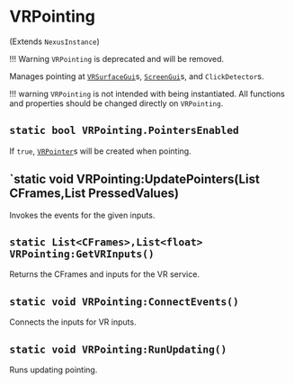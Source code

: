 # VRPointing
(Extends `NexusInstance`)

!!! Warning
    `VRPointing` is deprecated and will be removed.

Manages pointing at [`VRSurfaceGui`](../Container/VRSurfaceGui.md)s,
[`ScreenGui`](../Container/ScreenGui.md)s, and `ClickDetector`s.

!!! warning
    `VRPointing` is not intended with being instantiated. All
    functions and properties should be changed directly on `VRPointing`.

## `static bool VRPointing.PointersEnabled`
If `true`, [`VRPointer`](VRPointer.md)s will be created when
pointing.

## `static void VRPointing:UpdatePointers(List<CFrames> CFrames,List<float> PressedValues)
Invokes the events for the given inputs.

## `static List<CFrames>,List<float> VRPointing:GetVRInputs()`
Returns the CFrames and inputs for the VR service.

## `static void VRPointing:ConnectEvents()`
Connects the inputs for VR inputs.

## `static void VRPointing:RunUpdating()`
Runs updating pointing.
